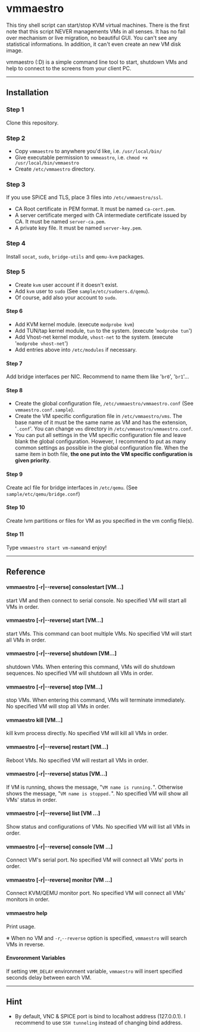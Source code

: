 vmmaestro
=========

This tiny shell script can start/stop KVM virtual machines. There is the first note that this script NEVER managements VMs in all senses. It has no fail over mechanism or live migration, no beautiful GUI. You can't see any statistical informations. In addition, it can't even create an new VM disk image.

vmmaestro (:D) is a simple command line tool to start, shutdown VMs and help to connect to the screens from your client PC.    

----
## Installation    
### Step 1
Clone this repository.    
### Step 2
* Copy ```vmmaestro``` to anywhere you'd like, i.e. ```/usr/local/bin/```
* Give executable permission to ```vmmeastro```, i.e. ```chmod +x /usr/local/bin/vmmaestro```
* Create ```/etc/vmmaestro``` directory.
    
### Step 3
If you use SPiCE and TLS, place 3 files into ```/etc/vmmaestro/ssl```.

* CA Root certificate in PEM format. It must be named ```ca-cert.pem```.
* A server certificate merged with CA intermediate certificate issued by CA. It must be named ```server-ca.pem```.
* A private key file. It must be named ```server-key.pem```.

### Step 4
Install ```socat```, ```sudo```, ```bridge-utils``` and ```qemu-kvm``` packages.

### Step 5
* Create ```kvm``` user account if it doesn't exist.
* Add ```kvm``` user to ```sudo``` (See ```sample/etc/sudoers.d/qemu```).
* Of course, add also your account to ```sudo```.

#### Step 6
* Add KVM kernel module. (execute ```modprobe kvm```)
* Add TUN/tap kernel module, ```tun``` to the system. (execute '```modprobe tun```')
* Add Vhost-net kernel module, ```vhost-net``` to the system. (execute '```modprobe vhost-net```')
* Add entries above into ```/etc/modules``` if necessary.

#### Step 7
Add bridge interfaces per NIC. Recommend to name them like '```br0```', '```br1```'...

#### Step 8
* Create the global configuration file, ```/etc/vmmaestro/vmmaestro.conf``` (See ```vmmaestro.conf.sample```).
* Create the VM specific configuration file in ```/etc/vmmaestro/vms```. The base name of it must be the same name as VM and has the extension, '```.conf```'. You can change `vms` directory in `/etc/vmmaestro/vmmaestro.conf`.
* You can put all settings in the VM specific configuration file and leave blank the global configuration. However, I recommend to put as many common settings as possible in the global configuration file. When the same item in both file, **the one put into the VM specific configuration is given priority**.

#### Step 9
Create acl file for bridge interfaces in ```/etc/qemu```. (See ```sample/etc/qemu/bridge.conf```)

#### Step 10
Create lvm partitions or files for VM as you specified in the vm config file(s).

#### Step 11
Type ```vmmaestro start vm-name```and enjoy!

----
## Reference
#### vmmaestro [-r|--reverse] consolestart [VM...]
start VM and then connect to serial console. No specified VM will start all VMs in order.

#### vmmaestro [-r|--reverse] start [VM...]
start VMs. This command can boot multiple VMs. No specified VM will start all VMs in order.

#### vmmaestro [-r|--reverse] shutdown [VM...]
shutdown VMs. When entering this command, VMs will do shutdown sequences. No specified VM will shutdown all VMs in order.

#### vmmaestro [-r|--reverse] stop [VM...]
stop VMs. When entering this command, VMs will terminate immediately. No specified VM will stop all VMs in order.
#### vmmaestro kill [VM...]
kill kvm process directly. No specified VM will kill all VMs in order.

#### vmmaestro [-r|--reverse] restart [VM...]
Reboot VMs. No specified VM will restart all VMs in order.

#### vmmaestro [-r|--reverse] status [VM...]
If VM is running, shows the message, "```VM name is running.```".
Otherwise shows the message, "```VM name is stopped.```".
No specified VM will show all VMs' status in order.

#### vmmaestro [-r|--reverse] list [VM ...]
Show status and configurations of VMs. No specified VM will list all VMs in order.

#### vmmaestro [-r|--reverse] console [VM ...]
Connect VM's serial port. No specified VM will connect all VMs' ports in order.

#### vmmaestro [-r|--reverse] monitor [VM ...]
Connect KVM/QEMU monitor port. No specified VM will connect all VMs' monitors in order.

#### vmmaestro help
Print usage.

※ When no VM and `-r`,`--reverse` option is specified, `vmmaestro` will search VMs in reverse.

#### Envoronment Variables
If setting `VMM_DELAY` environment variable, `vmmaestro` will insert specified seconds delay between earch VM.

----
## Hint    
* By default, VNC & SPICE port is bind to localhost address (127.0.0.1). I recommend to use ```SSH tunneling``` instead of changing bind address.
